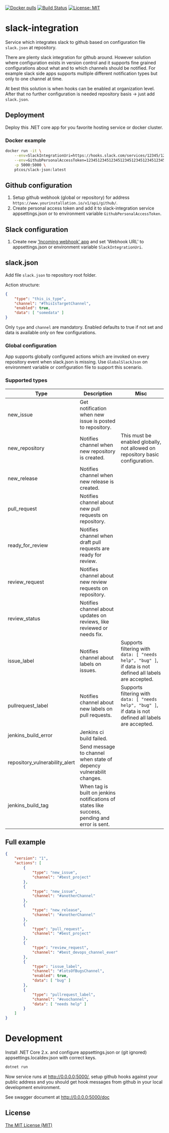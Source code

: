 [![Docker pulls](https://img.shields.io/docker/pulls/ptcos/slack-json.svg)](https://hub.docker.com/r/ptcos/slack-json/)
[![Build Status](https://jenkins.protacon.cloud/buildStatus/icon?job=www.github.com/slack-json/master)](https://jenkins.protacon.cloud/job/www.github.com/job/slack-json/job/master/)
[![License: MIT](https://img.shields.io/badge/License-MIT-yellow.svg)](https://opensource.org/licenses/MIT)

# slack-integration

Service which integrates slack to github based on configuration file `slack.json` at repository.

There are plenty slack integration for github around. However solution where configuration exists in version control and it supports fine grained configurations about what and to which channels should be notified. For example slack side apps supports multiple different notification types but only to one channel at time.

At best this solution is when hooks can be enabled at organization level. After that no further configuration is needed repository basis -> just add `slack.json`.

## Deployment

Deploy this .NET core app for you favorite hosting service or docker cluster.

### Docker example

```bash
docker run -it \
    --env=SlackIntegrationUri=https://hooks.slack.com/services/12345/12345123451234512345 \
    --env=GithubPersonalAccessToken=1234512345123451234512345123451234512345 \
    -p 5000:5000 \
    ptcos/slack-json:latest
```

## Github configuration

1. Setup github webhook (global or repository) for address `https://www.yourinstallation.io/v1/api/github/`.
2. Create personal access token and add it to slack-integration service appsettings.json or to environment variable `GithubPersonalAccessToken`.

## Slack configuration

1. Create new ['Incoming webhook' app](https://slack.com/apps/A0F7XDUAZ-incoming-webhooks) and set 'Webhook URL' to appsettings.json or environment variable `SlackIntegrationUri`.

## slack.json

Add file `slack.json` to repository root folder.

Action structure:

```json
{
    "type": "this_is_type",
    "channel": "#ThisIsTargetChannel",
    "enabled": true,
    "data": [ "somedata" ]
}
```

Only `type` and `channel` are mandatory. Enabled defaults to true if not set and data is available only on few configurations.

### Global configuration

App supports globally configured actions which are invoked on every repository event when slack.json is missing. Use `GlobalSlackJson` on environment variable or configuration file to support this scenario.

### Supported types

| Type                        | Description                                                   | Misc                    |
| --------------------------- | --------------------------------------------------------      | ----------------------- |
| new_issue                   | Get notification when new issue is posted to repository.      |                         |
| new_repository              | Notifies channel when new repository is created.       | This must be enabled globally, not allowed on repository basic configuration. |
| new_release                 | Notifies channel when new release is created.          |                         |
| pull_request                | Notifies channel about new pull requests on repository.       |                         |
| ready_for_review            | Notifies channel when draft pull requests are ready for review. |                       |
| review_request              | Notifies channel about new review requests on repository.     |                         |
| review_status               | Notifies channel about updates on reviews, like reviewed or needs fix. | |
| issue_label                 | Notifies channel about labels on issues. | Supports filtering with `data: [ "needs help", "bug" ]`, if data is not defined all labels are accepted. |
| pullrequest_label           | Notifies channel about new labels on pull requests. | Supports filtering with `data: [ "needs help", "bug" ]`, if data is not defined all labels are accepted. |
| jenkins_build_error         | Jenkins ci build failed. |  |
| repository_vulnerability_alert | Send message to channel when state of depency vulnerabilit changes. |
| jenkins_build_tag           | When tag is built on jenkins notifications of states like success, pending and error is sent. |  |

## Full example

```json
{
    "version": "1",
    "actions": [
        {
            "type": "new_issue",
            "channel": "#best_project"
        },
        {
            "type": "new_issue",
            "channel": "#anotherChannel"
        },
        {
            "type": "new_release",
            "channel": "#anotherChannel"
        },
        {
            "type": "pull_request",
            "channel": "#best_project"
        },
        {
            "type": "review_request",
            "channel": "#best_devops_channel_ever"
        },
        {
            "type": "issue_label",
            "channel": "#lotsOfBugsChannel",
            "enabled": true,
            "data": [ "bug" ]
        },
        {
            "type": "pullrequest_label",
            "channel": "#evochannel",
            "data": [ "needs help" ]
        }
    ]
}
```

# Development

Install .NET Core 2.x. and configure appsettings.json or (git ignored) appsettings.localdev.json with correct keys.

```bash
dotnet run
```

Now service runs at http://0.0.0.0:5000/, setup github hooks against your public address and you should get hook messages from github in your local development environment.

See swagger document at http://0.0.0.0:5000/doc

## License
[The MIT License (MIT)](LICENSE)